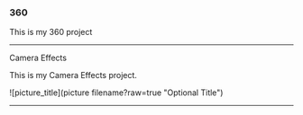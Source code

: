 ### 360

This is my 360 project

<script src="//360.vizor.io/scripts/embed.js" data-vizorurl="https://360.vizor.io/embed/v/qo1bg" ></script>

***

Camera Effects 

This is my Camera Effects project. 

![picture_title](picture filename?raw=true "Optional Title")


***
